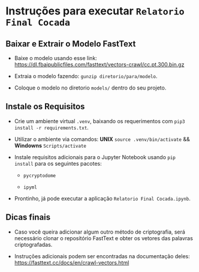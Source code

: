 # Instruções para executar `Relatorio Final Cocada`

## Baixar e Extrair o Modelo FastText

- Baixe o modelo usando esse link: https://dl.fbaipublicfiles.com/fasttext/vectors-crawl/cc.pt.300.bin.gz

- Extraia o modelo fazendo: `gunzip diretorio/para/modelo`.

- Coloque o modelo no diretorio `models/` dentro do seu projeto.

## Instale os Requisitos

- Crie um ambiente virtual `.venv`, baixando os requerimentos com `pip3 install -r requirements.txt`.

- Utilizar o ambiente via comandos: **UNIX** `source .venv/bin/activate` && **Windowns** `Scripts/activate`

- Instale requisitos adicionais para o Jupyter Notebook usando `pip install` para os seguintes pacotes:

    - `pycryptodome`

    - `ipyml`

- Prontinho, já pode executar a aplicação `Relatorio Final Cocada.ipynb`.

## Dicas finais 

- Caso você queira adicionar algum outro método de criptografia, será necessário clonar o repositório FastText e obter os vetores das palavras criptografadas.

- Instruções adicionais podem ser encontradas na documentação deles: https://fasttext.cc/docs/en/crawl-vectors.html
